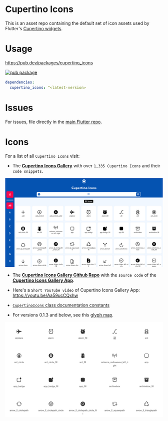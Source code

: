 # Cupertino Icons

This is an asset repo containing the default set of icon assets used by
Flutter's [Cupertino widgets](https://github.com/flutter/flutter/tree/master/packages/flutter/lib/src/cupertino).

# Usage

https://pub.dev/packages/cupertino_icons

[![pub package](https://img.shields.io/pub/v/cupertino_icons.svg)](https://pub.dev/packages/cupertino_icons)

```yaml
dependencies:
  cupertino_icons: ^<latest-version>
```

# Issues

For issues, file directly in the [main Flutter repo](https://github.com/flutter/flutter).

# Icons

For a list of all `Cupertino Icons` visit:

- The **[Cupertino Icons Gallery](https://cupertino.page.link/icons)** with over `1,335 Cupertino Icons` and their `code snippets`.

![Image of the Cupertino Icons Gallery App is here:](https://raw.githubusercontent.com/capps096github/cupertino_icons_gallery/master/web/images/cupertino_gallery_preview.png)

- The **[Cupertino Icons Gallery Github Repo](https://github.com/capps096github/cupertino_icons_gallery)** with the `source code` of the **[Cupertino Icons Gallery App](https://cupertino.page.link/icons)**.

- Here's a `Short YouTube video` of Cupertino Icons Gallery App: https://youtu.be/Aa59ucCQxhw

- [`CupertinoIcons` class documentation constants](https://api.flutter.dev/flutter/cupertino/CupertinoIcons-class.html#constants)
- For versions 0.1.3 and below, see this [glyph map](https://raw.githubusercontent.com/flutter/packages/master/third_party/packages/cupertino_icons/map.png).

[![icon gallery preview](gallery_preview_1.0.0.png)](https://api.flutter.dev/flutter/cupertino/CupertinoIcons-class.html)

